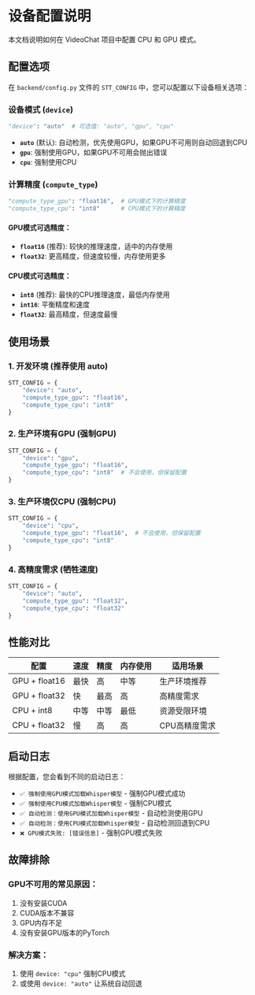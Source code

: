 # 设备配置说明

本文档说明如何在 VideoChat 项目中配置 CPU 和 GPU 模式。

## 配置选项

在 `backend/config.py` 文件的 `STT_CONFIG` 中，您可以配置以下设备相关选项：

### 设备模式 (`device`)

```python
"device": "auto"  # 可选值: "auto", "gpu", "cpu"
```

- **`auto`** (默认): 自动检测，优先使用GPU，如果GPU不可用则自动回退到CPU
- **`gpu`**: 强制使用GPU，如果GPU不可用会抛出错误
- **`cpu`**: 强制使用CPU

### 计算精度 (`compute_type`)

```python
"compute_type_gpu": "float16",  # GPU模式下的计算精度
"compute_type_cpu": "int8"      # CPU模式下的计算精度
```

#### GPU模式可选精度：
- **`float16`** (推荐): 较快的推理速度，适中的内存使用
- **`float32`**: 更高精度，但速度较慢，内存使用更多

#### CPU模式可选精度：
- **`int8`** (推荐): 最快的CPU推理速度，最低内存使用
- **`int16`**: 平衡精度和速度
- **`float32`**: 最高精度，但速度最慢

## 使用场景

### 1. 开发环境 (推荐使用 auto)
```python
STT_CONFIG = {
    "device": "auto",
    "compute_type_gpu": "float16",
    "compute_type_cpu": "int8"
}
```

### 2. 生产环境有GPU (强制GPU)
```python
STT_CONFIG = {
    "device": "gpu",
    "compute_type_gpu": "float16",
    "compute_type_cpu": "int8"  # 不会使用，但保留配置
}
```

### 3. 生产环境仅CPU (强制CPU)
```python
STT_CONFIG = {
    "device": "cpu",
    "compute_type_gpu": "float16",  # 不会使用，但保留配置
    "compute_type_cpu": "int8"
}
```

### 4. 高精度需求 (牺牲速度)
```python
STT_CONFIG = {
    "device": "auto",
    "compute_type_gpu": "float32",
    "compute_type_cpu": "float32"
}
```

## 性能对比

| 配置 | 速度 | 精度 | 内存使用 | 适用场景 |
|------|------|------|----------|----------|
| GPU + float16 | 最快 | 高 | 中等 | 生产环境推荐 |
| GPU + float32 | 快 | 最高 | 高 | 高精度需求 |
| CPU + int8 | 中等 | 中等 | 最低 | 资源受限环境 |
| CPU + float32 | 慢 | 高 | 高 | CPU高精度需求 |

## 启动日志

根据配置，您会看到不同的启动日志：

- `✅ 强制使用GPU模式加载Whisper模型` - 强制GPU模式成功
- `✅ 强制使用CPU模式加载Whisper模型` - 强制CPU模式
- `✅ 自动检测：使用GPU模式加载Whisper模型` - 自动检测使用GPU
- `✅ 自动检测：使用CPU模式加载Whisper模型` - 自动检测回退到CPU
- `❌ GPU模式失败: [错误信息]` - 强制GPU模式失败

## 故障排除

### GPU不可用的常见原因：
1. 没有安装CUDA
2. CUDA版本不兼容
3. GPU内存不足
4. 没有安装GPU版本的PyTorch

### 解决方案：
1. 使用 `device: "cpu"` 强制CPU模式
2. 或使用 `device: "auto"` 让系统自动回退

